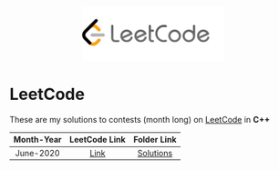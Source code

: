 <p align="center">
  <img src="lclogo.png" width="250">
</p>

# LeetCode

These are my solutions to contests (month long) on [LeetCode](https://leetcode.com/problemset/algorithms/) in **C++**

| Month-Year| LeetCode Link| Folder Link|
|  :--------: |  :--------: | :--------: |
| June-2020 | [Link](https://leetcode.com/explore/challenge/card/june-leetcoding-challenge/) | [Solutions]()
